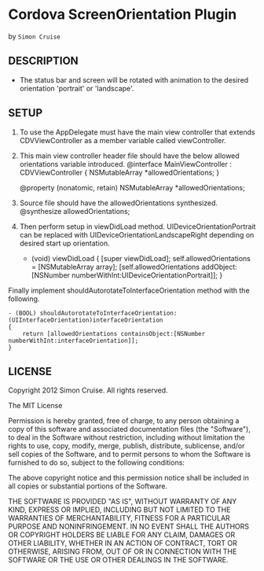 # Cordova ScreenOrientation Plugin #
by `Simon Cruise`

## DESCRIPTION ##

* The status bar and screen will be rotated with animation to the desired orientation 'portrait' or 'landscape'. 


## SETUP ##

1. To use the AppDelegate must have the main view controller that extends CDVViewController as a member variable called viewController. 
2. This main view controller header file should have the below allowed orientations variable introduced.
	@interface MainViewController : CDVViewController {
		NSMutableArray *allowedOrientations;
	}

	@property (nonatomic, retain) NSMutableArray *allowedOrientations;
3. Source file should have the allowedOrientations synthesized.
	@synthesize allowedOrientations;
4. Then perform setup in viewDidLoad method. UIDeviceOrientationPortrait can be replaced with UIDeviceOrientationLandscapeRight depending on desired start up orientation.
	- (void) viewDidLoad
	{
		[super viewDidLoad];
		self.allowedOrientations =  [NSMutableArray array];
		[self.allowedOrientations addObject:[NSNumber numberWithInt:UIDeviceOrientationPortrait]];
	}

Finally implement shouldAutorotateToInterfaceOrientation method with
the following.

	- (BOOL) shouldAutorotateToInterfaceOrientation:(UIInterfaceOrientation)interfaceOrientation
	{
		return [allowedOrientations containsObject:[NSNumber numberWithInt:interfaceOrientation]];
	}
## LICENSE ##

Copyright 2012 Simon Cruise. All rights reserved.

The MIT License

Permission is hereby granted, free of charge, to any person obtaining a copy of this software and associated documentation files (the "Software"), to deal in the Software without restriction, including without limitation the rights to use, copy, modify, merge, publish, distribute, sublicense, and/or sell copies of the Software, and to permit persons to whom the Software is furnished to do so, subject to the following conditions:

The above copyright notice and this permission notice shall be included in all copies or substantial portions of the Software.

THE SOFTWARE IS PROVIDED "AS IS", WITHOUT WARRANTY OF ANY KIND, EXPRESS OR IMPLIED, INCLUDING BUT NOT LIMITED TO THE WARRANTIES OF MERCHANTABILITY, FITNESS FOR A PARTICULAR PURPOSE AND NONINFRINGEMENT. IN NO EVENT SHALL THE AUTHORS OR COPYRIGHT HOLDERS BE LIABLE FOR ANY CLAIM, DAMAGES OR OTHER LIABILITY, WHETHER IN AN ACTION OF CONTRACT, TORT OR OTHERWISE, ARISING FROM, OUT OF OR IN CONNECTION WITH THE SOFTWARE OR THE USE OR OTHER DEALINGS IN THE SOFTWARE.
